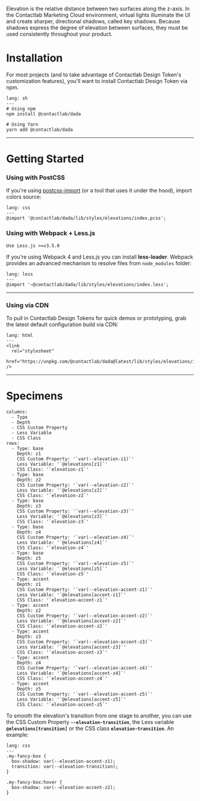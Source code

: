 Elevation is the relative distance between two surfaces along the z-axis. In the Contactlab Marketing Cloud environment, virtual lights illuminate the UI and create sharper, directional shadows, called key shadows. Because shadows express the degree of elevation between surfaces, they must be used consistently throughout your product.

# Installation

For most projects (and to take advantage of Contactlab Design Token's customization features), you'll want to install Contactlab Design Token via npm.

```code
lang: sh
---
# Using npm
npm install @contactlab/dada

# Using Yarn
yarn add @contactlab/dada
```

---

# Getting Started

### Using with PostCSS

If you're using [postcss-import](https://github.com/postcss/postcss-import) (or a tool that uses it under the hood), import colors source:

```code
lang: css
---
@import '@contactlab/dada/lib/styles/elevations/index.pcss';
```

###  Using with Webpack + Less.js

```hint
Use Less.js >=v3.5.0
```

If you're using Webpack 4 and Less.js you can install **less-loader**. Webpack provides an advanced mechanism to resolve files from `node_modules` folder:

```code
lang: less
---
@import '~@contactlab/dada/lib/styles/elevations/index.less';
```

---

### Using via CDN

To pull in Contactlab Design Tokens for quick demos or prototyping, grab the latest default configuration build via CDN:

```code
lang: html
---
<link
  rel="stylesheet"
  href="https://unpkg.com/@contactlab/dada@latest/lib/styles/elevations/index.css"
/>
```

---

# Specimens

```table|span-6
columns:
  - Type
  - Depth
  - CSS Custom Property
  - Less Variable
  - CSS Class
rows:
  - Type: base
    Depth: z1
    CSS Custom Property: '`var(--elevation-z1)`'
    Less Variable: '`@elevations[z1]`'
    CSS Class: '`elevation-z1`'
  - Type: base
    Depth: z2
    CSS Custom Property: '`var(--elevation-z2)`'
    Less Variable: '`@elevations[z2]`'
    CSS Class: '`elevation-z2`'
  - Type: base
    Depth: z3
    CSS Custom Property: '`var(--elevation-z3)`'
    Less Variable: '`@elevations[z3]`'
    CSS Class: '`elevation-z3`'
  - Type: base
    Depth: z4
    CSS Custom Property: '`var(--elevation-z4)`'
    Less Variable: '`@elevations[z4]`'
    CSS Class: '`elevation-z4`'
  - Type: base
    Depth: z5
    CSS Custom Property: '`var(--elevation-z5)`'
    Less Variable: '`@elevations[z5]`'
    CSS Class: '`elevation-z5`'
  - Type: accent
    Depth: z1
    CSS Custom Property: '`var(--elevation-accent-z1)`'
    Less Variable: '`@elevations[accent-z1]`'
    CSS Class: '`elevation-accent-z1`'
  - Type: accent
    Depth: z2
    CSS Custom Property: '`var(--elevation-accent-z2)`'
    Less Variable: '`@elevations[accent-z2]`'
    CSS Class: '`elevation-accent-z2`'
  - Type: accent
    Depth: z3
    CSS Custom Property: '`var(--elevation-accent-z3)`'
    Less Variable: '`@elevations[accent-z3]`'
    CSS Class: '`elevation-accent-z3`'
  - Type: accent
    Depth: z4
    CSS Custom Property: '`var(--elevation-accent-z4)`'
    Less Variable: '`@elevations[accent-z4]`'
    CSS Class: '`elevation-accent-z4`'
  - Type: accent
    Depth: z5
    CSS Custom Property: '`var(--elevation-accent-z5)`'
    Less Variable: '`@elevations[accent-z5]`'
    CSS Class: '`elevation-accent-z5`'
```

To smooth the elevation's transition from one stage to another, you can use the CSS Custom Property **`--elevation-transition`**, the Less variable **`@elevations[transition]`** or the CSS class **`elevation-transition`**.
An example:

```code
lang: css
---
.my-fancy-box {
  box-shadow: var(--elevation-accent-z1);
  transition: var(--elevation-transition);
}

.my-fancy-box:hover {
  box-shadow: var(--elevation-accent-z2);
}
```
